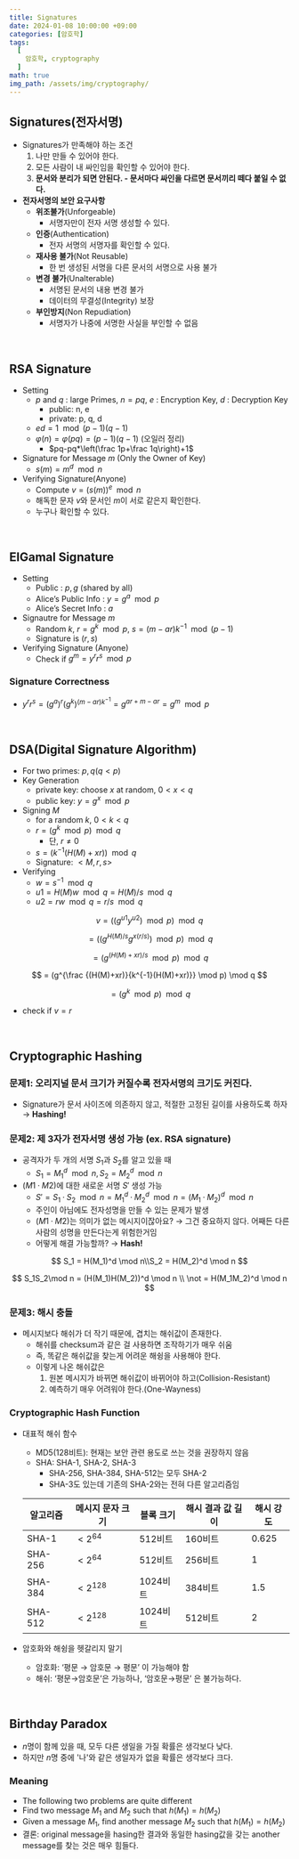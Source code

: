 ```yaml
---
title: Signatures
date: 2024-01-08 10:00:00 +09:00
categories: [암호학]
tags:
  [
    암호학, cryptography
  ]
math: true
img_path: /assets/img/cryptography/
---
```


## Signatures(전자서명)

- Signatures가 만족해야 하는 조건
    1. 나만 만들 수 있어야 한다.
    2. 모든 사람이 내 싸인임을 확인할 수 있어야 한다.
    3. **문서와 분리가 되면 안된다. - 문서마다 싸인을 다르면 문서끼리 떼다 붙일 수 없다.**
- **전자서명의 보안 요구사항**
    - **위조불가**(Unforgeable)
        - 서명자만이 전자 서명 생성할 수 있다.
    - **인증**(Authentication)
        - 전자 서명의 서명자를 확인할 수 있다.
    - **재사용 불가**(Not Reusable)
        - 한 번 생성된 서명을 다른 문서의 서명으로 사용 불가
    - **변경 불가**(Unalterable)
        - 서명된 문서의 내용 변경 불가
        - 데이터의 무결성(Integrity) 보장
    - **부인방지**(Non Repudiation)
        - 서명자가 나중에 서명한 사실을 부인할 수 없음
<br>

## RSA Signature

- Setting
    - $p$ and $q$ : large Primes,   $n=pq$,   $e$ : Encryption Key,   $d$ : Decryption Key
        - public: n, e
        - private: p, q, d
    - $ed=1 \mod {(p-1)(q-1)}$
    - $\varphi(n)=\varphi(pq)=(p-1)(q-1)$ (오일러 정리)
        - $pq-pq*\left(\frac 1p+\frac 1q\right)+1$
- Signature for Message $m$ (Only the Owner of Key)
    - $s(m) = m^d \mod n$
- Verifying Signature(Anyone)
    - Compute $v=\left( s(m) \right)^e \mod n$
    - 해독한 문자 $v$와 문서인 $m$이 서로 같은지 확인한다.
    - 누구나 확인할 수 있다.

<br>

## ElGamal Signature

- Setting
    - Public : $p, g$ (shared by all)
    - Alice’s Public Info : $y=g^a \mod p$
    - Alice’s Secret Info : $a$
- Signautre for Message $m$
    - Random $k$, $r=g^k \mod p$, $s=(m-ar)k^{-1} \mod{(p-1)}$
    - Signature is $(r,s)$
- Verifying Signature (Anyone)
    - Check if $g^m = y^rr^s \mod p$

### Signature Correctness

- $y^rr^s = (g^a)^r(g^k)^{(m-ar)k^{-1}}=g^{ar+m-ar}=g^m \mod p$

<br>

## DSA(Digital Signature Algorithm)
- For two primes: $p, q (q<p)$
- Key Generation
    - private key: choose $x$ at random, $0 < x < q$
    - public key: $y = g^x \mod p$
- Signing $M$
    - for a random $k$, $0 < k < q$
    - $r = (g^k \mod p) \mod q$
        - 단, $r ≠ 0$
    - $s = (k^{-1}(H(M) + xr)) \mod q$
    - Signature: $<M, r, s>$
- Verifying
    - $w = s^{-1} \mod q$
    - $u1 = H(M)w \mod q = H(M)/s \mod q$
    - $u2 = rw \mod q = r/s \mod q$

$$
v = ((g^{u1}y^{u2}) \mod p) \mod q
$$

$$
=((g^{H(M)/s}g^{x(r/s)}) \mod p) \mod q
$$

$$
= (g^{(H(M)+xr)/s} \mod p) \mod q
$$

$$
= (g^{\frac {(H(M)+xr)}{k^{-1}(H(M)+xr)}} \mod p) \mod q
$$

$$
= (g^k \mod p) \mod q
$$

- check if $v = r$

<br>

## Cryptographic Hashing

### 문제1: 오리지널 문서 크기가 커질수록 전자서명의 크기도 커진다.
- Signature가 문서 사이즈에 의존하지 않고, 적절한 고정된 길이를 사용하도록 하자 → **Hashing!**

### 문제2: 제 3자가 전자서명 생성 가능 (ex. RSA signature)
- 공격자가 두 개의 서명 $S_1$과 $S_2$를 알고 있을 때
    - $S_1 = M^d_1 \mod n, S_2 = M^d_2 \mod n$
- $(M1· M2)$에 대한 새로운 서명 $S'$ 생성 가능
    - $S' = S_1· S_2 \mod n = M_1^d · M_2^d \mod n = (M_1· M_2)^d \mod n$
    - 주인이 아님에도 전자성명을 만들 수 있는 문제가 발생
    - $(M1· M2)$는 의미가 없는 메시지이잖아요? → 그건 중요하지 않다. 어째든 다른 사람의 성명을 만든다는게 위험한거임
    - 어떻게 해결 가능할까? → **Hash!**

$$
S_1 = H(M_1)^d \mod n\\S_2 = H(M_2)^d \mod n
$$

$$
S_1S_2\mod n = (H(M_1)H(M_2))^d \mod n \\ \not = H(M_1M_2)^d \mod n
$$

### 문제3: 해시 충돌
- 메시지보다 해쉬가 더 작기 때문에, 겹치는 해쉬값이 존재한다.
    - 해쉬를 checksum과 같은 걸 사용하면 조작하기가 매우 쉬움
    - 즉, 똑같은 해쉬값을 찾는게 어려운 해슁을 사용해야 한다.
    - 이렇게 나온 해쉬값은
        1. 원본 메시지가 바뀌면 해쉬값이 바뀌어야 하고(Collision-Resistant)
        2. 예측하기 매우 어려워야 한다.(One-Wayness)

### Cryptographic Hash Function
- 대표적 해쉬 함수
    - MD5(128비트): 현재는 보안 관련 용도로 쓰는 것을 권장하지 않음
    - SHA: SHA-1, SHA-2, SHA-3
        - SHA-256, SHA-384, SHA-512는 모두 SHA-2
        - SHA-3도 있는데 기존의 SHA-2와는 전혀 다른 알고리즘임

    | 알고리즘 | 메시지 문자 크기 | 블록 크기 | 해시 결과 값 길이 | 해시 강도 |
    | --- | --- | --- | --- | --- |
    | SHA-1 | $<2^{64}$ | 512비트 | 160비트 | 0.625 |
    | SHA-256 | $<2^{64}$ | 512비트 | 256비트 | 1 |
    | SHA-384 | $<2^{128}$ | 1024비트 | 384비트 | 1.5 |
    | SHA-512 | $<2^{128}$ | 1024비트 | 512비트 | 2 |
- 암호화와 해슁을 헷갈리지 말기
    - 암호화: ‘평문 → 암호문 → 평문’ 이 가능해야 함
    - 해쉬: ‘평문→암호문’은 가능하나, ‘암호문→평문’ 은 불가능하다.

<br>

## Birthday Paradox
- $n$명이 함께 있을 때, 모두 다른 생일을 가질 확률은 생각보다 낮다.
- 하지만 $n$명 중에 '나'와 같은 생일자가 없을 확률은 생각보다 크다.

### Meaning
- The following two problems are quite different
- Find two message $M_1$ and $M_2$ such that $h(M_1)=h(M_2)$
- Given a message $M_1$, find another message $M_2$ such that $h(M_1 )=h(M_2)$
- 결론: original message을 hasing한 결과와 동일한 hasing값을 갖는 another message를 찾는 것은 매우 힘들다.
